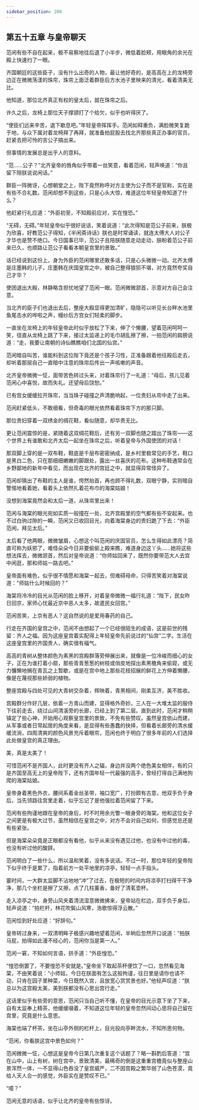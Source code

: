 ```yaml
---
sidebar_position: 208
---
```


## 第五十五章 **与皇帝聊天**

范闲有些不自在起来，极不易察地往后退了小半步，微低着脸颊，用眼角的余光在殿上快速扫了一眼。

齐国朝廷的这些臣子，没有什么出奇的人物，最让他好奇的，是高高在上的龙椅旁边正在微微荡漾的珠帘，珠帘上面泛着群臣后方水池子里映来的清光，看着清美无比。

他知道，那位北齐真正有权的皇太后，就在珠帘之后。

许久之后，龙椅上那位天子撑颌打了个给欠，似乎也听得厌了。

“使臣们远来辛苦，退下歇息吧。”年轻皇帝挥挥手。范闲如释重负，满脸微笑复跪于地，与众下属对着龙椅拜了再拜，就准备拍屁股去找北齐那些真正办事的官员，赶紧去把可怜的言公子搞出来。

但事情的发展总是出乎人的意料。

“范……公子？”北齐皇帝的唇角似乎带着一丝笑意，看着范闲，轻声唤道：“你且留下陪朕说说闲话。”

群臣一阵微讶，心想朝堂之上，陛下竟然称呼对方主使为公子而不是官称，实在是有些不合礼数。范闲却想不到这些，只是心头大惊，难道这位年轻皇帝知道了什么？

他赶紧行礼应道：“外臣初至，不知殿前应对，实在惶恐。”

“无碍，无碍。”年轻皇帝似乎很好说话，笑着说道：“此次得知是范公子前来，朕极为欣喜，好教范公子得知，《半闲斋诗话》朕也是时常诵读，就连太傅大人对公子才华也是赞不绝口。今日国事已毕，范公子且陪朕随意走动走动，朕盼着范公子前来已久，也顺路让范公子看看本朝皇宫里的景致。”

话已经说到这份上，身为外臣的范闲哪里还敢多话，只是心头微微一动。北齐太傅是庄墨韩的儿子，庄墨韩在庆国皇宫之中，被自己整得狼狈不堪，对方竟然夸奖自己才华？

使团退出大殿，林静略含担忧地望了范闲一眼。范闲微微颔首，示意对方自己会注意。

当北齐的臣子们也退出去后，整座大殿显得更加清旷，隐隐可以听见长台畔水池里鱼尾击水的哗啦之声，幔纱后方宫女们轻柔的脚步。

一直坐在龙椅上的年轻皇帝此时似乎放松了下来，伸了个懒腰，望着范闲呵呵一笑，径直从龙椅上跳了下来，接过太监递上的毛巾胡乱擦了擦，一拍范闲的肩膀说道：“走，我要让南朝的诗仙瞧瞧咱们北国的仙宫。”

范闲暗自叫苦，谁能料到这位陛下竟还是个孩子习性，正准备跟着他往殿后走去，却听着那层自己一直暗中注意的珠帘后传出一声咳嗽的声音。

北齐皇帝微微一怔，面带苦色转过头来，对着珠帘行了一礼道：“母后，孩儿见着范闲心中喜悦，故而失礼。还望母后饶恕。”

已有宫女缓缓拉开珠帘，当当珠子碰撞之声清脆响起，一位贵妇从帘中走了出来。

范闲赶紧低头，不敢细看，但奇毒的眼光依然看着珠帘下方的那只脚。

那位贵妇穿着一双绣金的绸花鞋，看似随意，却华贵无比。

更让范闲震惊的是，紧随着这双绸花鞋后，还有另一双脚也随之踏出了珠帘——这个世界上有谁敢和北齐太后一起坐在珠帘之后，听着皇帝与外国使团的对话！

那双脚上穿的是一双布鞋，鞋底是千层布密密纳成，是乡村里极常见的手艺，鞋口是黑白二色，只在那细细嫩嫩的脚跟处，露出一丝喜庆的花布。这种布鞋通常会在乡野鄙地的新年中看见，而出现在北齐的宫廷之中，就显得异常怪异了。

范闲却猜出了布鞋的主人是谁，愕然抬首，再也顾不得礼数，双眼宁静，实则暗自警惕地看着她，看着头上依然扎着花布巾的海棠姑娘！

没想到海棠竟然会和太后一道，从珠帘里出来！

范闲与海棠的眼光宛如实质一般撞在一处，北齐宫殿里的空气都有些不安起来。也不过白驹过隙的一瞬，范闲又已收回目光，向着海棠身边的贵妇跪了下去：“外臣范闲，拜见太后。”

太后看了他两眼，微微皱眉，心想这个叫范闲的庆国官员，怎么生得如此漂亮？简直可称为妖邪了，难怪朵朵今日非要偷偷上殿来瞧，难道身边这丫头……她将这些想法挥去，微微颔首，然后对皇帝说道：“你师姑回来了，既然你要带范大人去宫中闲逛，那和师姑一路去吧。”

皇帝面有难色，似乎很不情愿和海棠一起去，但难碍母命，只得苦笑着对海棠说道：“师姑什么时候回的？”

海棠将冷冷的目光从范闲的脸上移开，对着皇帝微微一福行礼道：“陛下，民女昨日回京，家师心忧最近京中恶人太多，故遣民女回宫。”

范闲苦笑，上京有恶人？这自然说的是爱用春药的自己。

行走在齐国的皇宫之中，范闲不由想起了一个已经很陌生的成语，这是前世的残留：齐人之福。因为这座皇宫着实配得上年轻皇帝先前说过的“仙宫”二字。生活在这座皇宫里的齐国贵人，确实很有福气。

高高的青树从整体颜色为素黑的宫殿群落旁伸展出来，就像是一位冷峻而细心的女子，正在为谁打着小扇，那些青青葱葱的树枝或俏皮地探出素黑檐角来偷窥，或无力慵懒地搁在青瓦之上暂歇，或是在宫中地上那些花枝招展的鲜花上方伸着懒腰，像是在蔑视那些娇弱的植物。

整座宫殿与四处可见的大青树交杂着，辉映着，青黑相间，刚柔互济，美不胜收。

宫殿群分作好几层，依着一方青山而建，显得格外奇妙。三人在一大堆太监的服侍下往前走去，绕过山间清溪旁的长廊，已经上到了第二层。直到此时，范闲才稍稍镇定了些心神，开始用心观察皇宫里的景致，不免有些赞叹。虽然皇宫依山而建，从军事或者日常起居的角度来看，是显得有些愚蠢的抉择，但看着长廊旁的清水缓缓流淌，四周清爽的颜色风景充斥着眼帘，范闲也终于明白了很多年前的人们选择此处做皇宫的真正理由。

美，真是太美了！

可惜范闲不是齐国人，此时更没有齐人之辐，身边并没两个绝色美女相伴，有的只是齐国至高无上的皇帝陛下，还有齐国年轻一代最强的高手，曾经打得自己满地狗爬的海棠姑娘。

皇帝身着黑色外衣，腰间系着金丝圣带，袖口宽广，打扮颇有古意，他双手负于身后，当先领路往宫里走着，似乎忘记了是他强拉着范闲留了下来。

范闲有些拘谨地跟在皇帝的身后，时不时用余光瞥一眼身旁的海棠。他和这位女子之间更是有极大过节，虽然相信在皇宫之中，对方不会对自己如何，但感觉总还是有些紧张。

但是海棠朵朵竟是正眼都没有看他，似乎从来没有遇见过他，也没有中过他的毒，也没有听过他的酸辞。

范闲明白了一些什么，所以温和笑着，没有多说话。不过一时，那位年轻的皇帝陛下似乎终于是累了，指着前方一处平地里的凉亭，轻轻一点手指头。

霎时间，一大群太监脚不沾地地“冲”了过去，在极短的时间内将凉亭打扫得干干净净，那几个坐栏是擦了又擦，点了几柱薰香，备好了清茗壶杯。

走入凉亭之中，身旁山风夹着清流湿意微微拂来，皇帝站在栏边，双手负于身后，轻声说道：“拍栏杆，林花吹鬓山风寒，浩歌惊得浮云散。”

范闲恰到好处应道：“好辞句。”

皇帝转过身来，一双清明眸子极感兴趣地望着范闲，半晌后忽然开口说道：“拍朕马屁，拍得如此漫不经心的，范闲你当是第一人。”

范闲一窘，不知如何言语，拱手道：“外臣惶恐。”

“惶恐倒罢了，不要惶恐不安就是。”皇帝坐下取起茶杯便饮了一口，忽然看见海棠，不由笑着说：“小师姑，今日在朕面有怎么这般拘谨，往日里是请你也请不动，只肯在园子里种菜，今日既然入宫，且放宽心赏赏景也好。”他轻声叹道：“朕总以为这宫殿太美，美到朕都没有心思出宫行走。”

这话里似乎有些旁的意思，范闲只当自己听不懂，在皇帝的目光示意下坐了下来，自有太监奉上精茶，他缓缓啜着，不知道这位年轻的皇帝忽然间动心思将自己留在宫里，究竟是什么意思。

海棠也端了杯茶，坐在山亭外侧的栏杆上，目光投向亭畔流水，不知所思何物。

“范闲，你看朕这宫中景色如何？”

范闲微微一怔，心想这是皇帝今日第几次重复这个话题了？略一斟酌后答道：“宫在山中，山上有树，树在宫中，景致清美，最稀奇的倒是这重重宫檐竟似与整座山景浑然一体，一不显得山色吞没了皇宫威严，二不因宫殿之繁华弱了山色苍漠，竟给人天人合一的感觉，外臣实在是赞叹不已。”

“噫？”

范闲无意的话语，似乎让北齐的皇帝有些惊讶。

